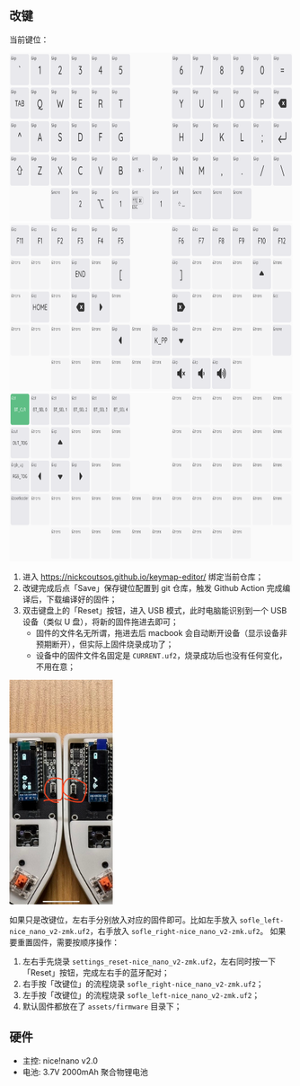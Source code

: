 ## 改键

当前键位：

<img src="./assets/layer0.png" height="300">
<img src="./assets/layer1.png" height="300">
<img src="./assets/layer2.png" height="300">

1. 进入 https://nickcoutsos.github.io/keymap-editor/ 绑定当前仓库；
2. 改键完成后点「Save」保存键位配置到 git 仓库，触发 Github Action 完成编译后，下载编译好的固件；
3. 双击键盘上的「Reset」按钮，进入 USB 模式，此时电脑能识别到一个 USB 设备（类似 U 盘），将新的固件拖进去即可；
   - 固件的文件名无所谓，拖进去后 macbook 会自动断开设备（显示设备非预期断开），但实际上固件烧录成功了；
   - 设备中的固件文件名固定是 `CURRENT.uf2`，烧录成功后也没有任何变化，不用在意；

  <img src="./assets/reset_button.jpg" height="400">

如果只是改键位，左右手分别放入对应的固件即可。比如左手放入 `sofle_left-nice_nano_v2-zmk.uf2`，右手放入 `sofle_right-nice_nano_v2-zmk.uf2`。
如果要重置固件，需要按顺序操作：

1. 左右手先烧录 `settings_reset-nice_nano_v2-zmk.uf2`，左右同时按一下「Reset」按钮，完成左右手的蓝牙配对；
2. 右手按「改键位」的流程烧录 `sofle_right-nice_nano_v2-zmk.uf2`；
3. 左手按「改键位」的流程烧录 `sofle_left-nice_nano_v2-zmk.uf2`；
4. 默认固件都放在了 `assets/firmware` 目录下；

## 硬件

- 主控: nice!nano v2.0
- 电池: 3.7V 2000mAh 聚合物锂电池